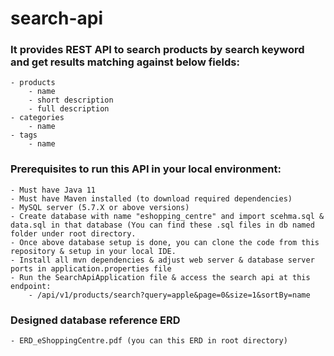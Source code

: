 # search-api

### It provides REST API to search products by search keyword and get results matching against below fields:
    - products 
        - name 
        - short description 
        - full description
    - categories
        - name
    - tags
        - name    

### Prerequisites to run this API in your local environment:
    - Must have Java 11
    - Must have Maven installed (to download required dependencies)
    - MySQL server (5.7.X or above versions)
    - Create database with name "eshopping_centre" and import scehma.sql & data.sql in that database (You can find these .sql files in db named folder under root directory.
    - Once above database setup is done, you can clone the code from this repository & setup in your local IDE. 
    - Install all mvn dependencies & adjust web server & database server ports in application.properties file
    - Run the SearchApiApplication file & access the search api at this endpoint: 
        - /api/v1/products/search?query=apple&page=0&size=1&sortBy=name


### Designed database reference ERD
    - ERD_eShoppingCentre.pdf (you can this ERD in root directory)


